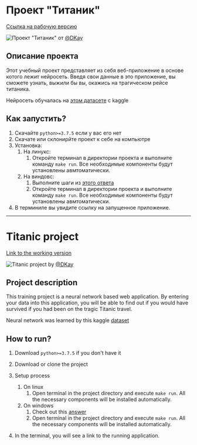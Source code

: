 # Проект "Титаник"

[Ссылка на рабочую версию](https://titanic-dkay-project.herokuapp.com/)

![Проект "Титаник"](https://i.imgur.com/hSlVt6v.png)
от [@DKay](https://github.com/DKay7/)

## Описание проекта
Этот учебный проект представляет из себя веб-приложение в основе котого лежит нейросеть. Введя свои данные в это приложение, вы сможете узнать, выжили бы вы, окажись на трагическом рейсе титаника.

Нейросеть обучалась на [этом датасете](https://www.kaggle.com/c/titanic/) с kaggle


## Как запустить?
1. Скачайте `python>=3.7.5` если у вас его нет
2. Скачате или склонирйте проект к себе на компьютре
3. Установка:
    1. На линукс: 
        1. Откройте терминал в директории проекта и выполните команду `make run`. Все необходимые компоненты будут установлены авмтоматически.
    2. На виндовс: 
        1. Выполните шаги из [этого ответа](https://stackoverflow.com/a/32127632/11463928)
        2. Откройте терминал в директории проекта и выполните команду `make run`. Все необходимые компоненты будут установлены авмтоматически. 
4. В терминиле вы увидите ссылку на запущенное приложение.


-----------------

# Titanic project

[Link to the working version](https://titanic-dkay-project.herokuapp.com/)

![Titanic project](https://i.imgur.com/hSlVt6v.png)
by [@DKay](https://github.com/DKay7/)

## Project description
This training project is a neural network based web application. By entering your data into this application, you will be able to find out if you would have survived if you had been on the tragic Titanic travel.

Neural network was learned by this kaggle [dataset](https://www.kaggle.com/c/titanic/)

## How to run?
1. Download `python>=3.7.5` if you don't have it
2. Download or clone the project
3. Setup process
    1. On linux
        1. Open terminal in the project directory and execute `make run`. All the necessary components will be installed automatically.
    2. On windows
        1. Check out this [answer](https://stackoverflow.com/a/32127632/11463928)
        2. Open terminal in the project directory and execute `make run`. All the necessary components will be installed automatically.

4. In the terminal, you will see a link to the running application.
